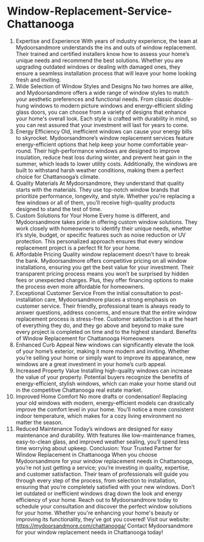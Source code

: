 # Window-Replacement-Service-Chattanooga
1. Expertise and Experience
With years of industry experience, the team at Mydoorsandmore understands the ins and outs of window replacement. Their trained and certified installers know how to assess your home’s unique needs and recommend the best solutions. Whether you are upgrading outdated windows or dealing with damaged ones, they ensure a seamless installation process that will leave your home looking fresh and inviting.
2. Wide Selection of Window Styles and Designs
No two homes are alike, and Mydoorsandmore offers a wide range of window styles to match your aesthetic preferences and functional needs. From classic double-hung windows to modern picture windows and energy-efficient sliding glass doors, you can choose from a variety of designs that enhance your home's overall look. Each style is crafted with durability in mind, so you can rest assured that your investment will last for years to come.
3. Energy Efficiency
Old, inefficient windows can cause your energy bills to skyrocket. Mydoorsandmore’s window replacement services feature energy-efficient options that help keep your home comfortable year-round. Their high-performance windows are designed to improve insulation, reduce heat loss during winter, and prevent heat gain in the summer, which leads to lower utility costs. Additionally, the windows are built to withstand harsh weather conditions, making them a perfect choice for Chattanooga’s climate.
4. Quality Materials
At Mydoorsandmore, they understand that quality starts with the materials. They use top-notch window brands that prioritize performance, longevity, and style. Whether you're replacing a few windows or all of them, you’ll receive high-quality products designed to stand the test of time.
5. Custom Solutions for Your Home
Every home is different, and Mydoorsandmore takes pride in offering custom window solutions. They work closely with homeowners to identify their unique needs, whether it’s style, budget, or specific features such as noise reduction or UV protection. This personalized approach ensures that every window replacement project is a perfect fit for your home.
6. Affordable Pricing
Quality window replacement doesn’t have to break the bank. Mydoorsandmore offers competitive pricing on all window installations, ensuring you get the best value for your investment. Their transparent pricing process means you won’t be surprised by hidden fees or unexpected charges. Plus, they offer financing options to make the process even more affordable for homeowners.
7. Exceptional Customer Service
From the initial consultation to post-installation care, Mydoorsandmore places a strong emphasis on customer service. Their friendly, professional team is always ready to answer questions, address concerns, and ensure that the entire window replacement process is stress-free. Customer satisfaction is at the heart of everything they do, and they go above and beyond to make sure every project is completed on time and to the highest standard.
Benefits of Window Replacement for Chattanooga Homeowners
1. Enhanced Curb Appeal
New windows can significantly elevate the look of your home’s exterior, making it more modern and inviting. Whether you’re selling your home or simply want to improve its appearance, new windows are a great investment in your home’s curb appeal.
2. Increased Property Value
Installing high-quality windows can increase the value of your property. Potential buyers recognize the benefits of energy-efficient, stylish windows, which can make your home stand out in the competitive Chattanooga real estate market.
3. Improved Home Comfort
No more drafts or condensation! Replacing your old windows with modern, energy-efficient models can drastically improve the comfort level in your home. You’ll notice a more consistent indoor temperature, which makes for a cozy living environment no matter the season.
4. Reduced Maintenance
Today’s windows are designed for easy maintenance and durability. With features like low-maintenance frames, easy-to-clean glass, and improved weather sealing, you’ll spend less time worrying about upkeep.
Conclusion: Your Trusted Partner for Window Replacement in Chattanooga
When you choose Mydoorsandmore for your window replacement needs in Chattanooga, you’re not just getting a service; you’re investing in quality, expertise, and customer satisfaction. Their team of professionals will guide you through every step of the process, from selection to installation, ensuring that you’re completely satisfied with your new windows.
Don’t let outdated or inefficient windows drag down the look and energy efficiency of your home. Reach out to Mydoorsandmore today to schedule your consultation and discover the perfect window solutions for your home. Whether you're enhancing your home's beauty or improving its functionality, they’ve got you covered!
Visit our website: https://mydoorsandmore.com/chattanooga/ 
Contact Mydoorsandmore for your window replacement needs in Chattanooga today! 
